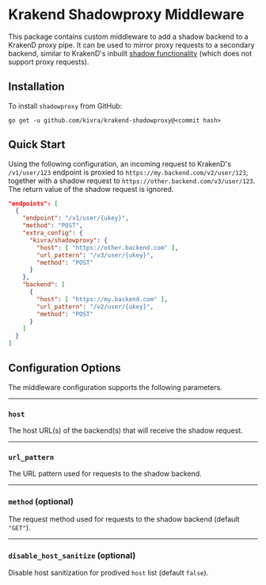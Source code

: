 # Krakend Shadowproxy Middleware

This package contains custom middleware to add a shadow backend to a KrakenD
proxy pipe. It can be used to mirror proxy requests to a secondary backend,
similar to KrakenD's inbuilt [shadow functionality](https://www.krakend.io/docs/backends/shadow-backends/)
(which does not support proxy requests).

## Installation

To install `shadowproxy` from GitHub:

    go get -u github.com/kivra/krakend-shadowproxy@<commit hash>

## Quick Start

Using the following configuration, an incoming request to KrakenD's `/v1/user/123`
endpoint is proxied to `https://my.backend.com/v2/user/123`, together with a shadow
request to `https://other.backend.com/v3/user/123`. The return value of the shadow
request is ignored.

```json
"endpoints": [
  {
    "endpoint": "/v1/user/{ukey}",
    "method": "POST",
    "extra_config": {
      "kivra/shadowproxy": {
        "host": [ "https://other.backend.com" ],
        "url_pattern": "/v3/user/{ukey}",
        "method": "POST"
      }
    },
    "backend": [
      {
        "host": [ "https://my.backend.com" ],
        "url_pattern": "/v2/user/{ukey}",
        "method": "POST"
      }
    ]
  }
]
```

## Configuration Options

The middleware configuration supports the following parameters.

---

### `host`

The host URL(s) of the backend(s) that will receive the shadow request.

---

### `url_pattern`

The URL pattern used for requests to the shadow backend.

---

### `method` (optional)

The request method used for requests to the shadow backend (default `"GET"`).

---

### `disable_host_sanitize` (optional)

Disable host sanitization for prodived `host` list (default `false`).

